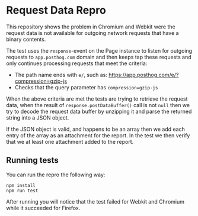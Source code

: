 # Request Data Repro

This repository shows the problem in Chromium and Webkit were the request data
is not available for outgoing network requests that have a binary contents.

The test uses the `response`-event on the Page instance to listen for outgoing
requests to `app.posthog.com` domain and then keeps tap these requests and only
continues processing requests that meet the criteria:

  - The path name ends with `e/`, such as: https://app.posthog.com/e/?compression=gzip-js
  - Checks that the query parameter has `compression=gzip-js`

When the above criteria are met the tests are trying to retrieve the request data,
when the result of `response.postDataBuffer()` call is not `null` then we try
to decode the request data buffer by unzipping it and parse the returned string
into a JSON object.

If the JSON object is valid, and happens to be an array then we add each entry
of the array as an attachment for the report. In the test we then verify that we at least one attachment added to the report.

## Running tests

You can run the repro the following way:

```
npm install
npm run test
```

After running you will notice that the test failed for Webkit and Chromium while
it succeeded for Firefox.
